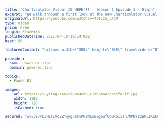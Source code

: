 ```yaml
---
title: "Charticulator Visual IS HERE!!! - Season 1 Episode 3 - Glyph"
excerpt: "We walk through a first look at the new Charticulator visual from Microsoft Power BI team.    This video we are exploring the Glyph  Official blog post about the visual: https://powerbi.microsoft.com/en-us/blog/announcing-the-new-charticulator-visual-public-preview/  Visit the early version of Charticulator:"
originalUrl: https://youtube.com/watch?v=464vz5_LTdM
type: video
price: Free
length: PT42M53S
publishedDateTime: 2021-04-18T19:14:09Z
heat: 50

featuredContent: "<iframe width=\"800\" height=\"500\" frameborder=\"0\" src=\"https://www.youtube.com/embed/464vz5_LTdM\" allow=\"accelerometer; autoplay; encrypted-media; gyroscope; picture-in-picture\" allowfullscreen></iframe>"

provider:
  name: Power BI Tips
  domain: powerbi.tips

topics:
  - Power BI

images:
  - url: https://i.ytimg.com/vi/464vz5_LTdM/maxresdefault.jpg
    width: 1280
    height: 720
    isCached: true

secured: "wvEl9JrL3HZsIVq2ZYwyguaCvPPZWLoB2gmuf0oDx6iizn7MPNYz2WNlJKZLGW9OYLxL32N878w8Nm6BwyF4nKXVHa3jJSJ4YCPNmevhqSOsNiAKaAS3YK1nIXjCCT0Pd0GH6dRfuT8AGzNmwFeIMRrlENsP6spdjRuZUw27cFb8kZERgZjF1hKPU1dz2+CqTUegao8SPdqLoXcCSoOySrncc9JTXv/aE2Ur73+1zes/qkLlpgIC8LdIkxSoSjqIPdVW7N4G+M3rLd7paWhx0p1X53hSdpf6lThokMwOUPYB/e0+aWxL5bSOP1W/9JpIK/kUa6ha6pA+wGjywsdUewhaPbufbX1CqUS2UusDkh+dG+Gg8B3o+7Eljkh1+C2mDdKVziO6rJ0BFSy8NDvQkPfHvfjxu03HFUPITRfyYGg=;iayb2mrnnPtOBOnJqjheqg=="
---
```


